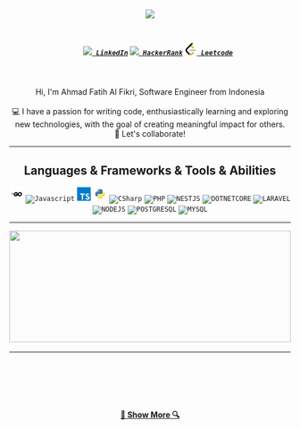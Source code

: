 <h1 align="center">
  <a href="https://git.io/typing-svg">
    <img src="https://readme-typing-svg.herokuapp.com/?lines=Hello,+There!+👋;I+am+Fatih+Al+Fikri...;Good+Day!&center=true&size=30">
  </a>
</h1>
<h5 align="center">
  <code>
    <a href="https://www.linkedin.com/in/fatih-al-fikri-b1605a170/" title="LinkedIn Profile"><img width="22" src="https://github.com/zumrudu-anka/zumrudu-anka/blob/master/images/linkedin.svg"> LinkedIn</a></code>
  <code><a href="https://www.hackerrank.com/fatihalfikri5" title="HackerRank Profile"><img width="22" src="https://github.com/zumrudu-anka/zumrudu-anka/blob/master/images/hackerrank.png"> HackerRank</a></code>
    <code><a href="https://leetcode.com/fatihalfikri5/" title="Leetcode Profile"><img width="22" src="https://github.com/afaf-tech/afaf-tech/blob/master/leetcode.png"> Leetcode</a></code>

</h5>
<br>
<p align="center">
  Hi, I'm Ahmad Fatih Al Fikri,  Software Engineer from Indonesia
  <br>
  <br>
  💻 I have a passion for writing code, enthusiastically learning and exploring new technologies, with the goal of creating meaningful impact for others.
  <br>
  🔬 Let's collaborate!
  <br>
</p>

<hr>

<h2 align="center">Languages & Frameworks & Tools & Abilities</h2>

<p align="center">
      <code><img title="GO" height="25" src="https://raw.githubusercontent.com/github/explore/80688e429a7d4ef2fca1e82350fe8e3517d3494d/topics/go/go.png"></code>
    <code><img title="Javascript" height="25" src="https://github.com/zumrudu-anka/zumrudu-anka/blob/master/images/javascript.svg"></code>
    <code><img title="Typescript" height="25" src="https://raw.githubusercontent.com/devicons/devicon/master/icons/typescript/typescript-original.svg"></code>
        <code><img title="Python" height="25" src="https://raw.githubusercontent.com/github/explore/80688e429a7d4ef2fca1e82350fe8e3517d3494d/topics/python/python.png"></code>
        <code><img title="CSharp" height="25" src="https://github.com/zumrudu-anka/zumrudu-anka/blob/master/images/cSharp.svg"></code>
    <code><img title="PHP" height="30" src="https://raw.githubusercontent.com/dereknguyen269/dereknguyen269/master/images/php.svg"></code>
    <code><img title="NESTJS" height="30" src="https://nestjs.com/img/logo_text.svg"/></code>
    <code><img title="DOTNETCORE" height="25" src="https://github.com/zumrudu-anka/zumrudu-anka/blob/master/images/dotnetcore.svg"></code>
    <code><img title="LARAVEL" src="https://img.shields.io/badge/-Laravel-F55247?style=flat-square&logo=Laravel&logoColor=white"/></code>
    <code><img title="NODEJS" height="30" src="https://raw.githubusercontent.com/dereknguyen269/dereknguyen269/master/images/nodejs.png"></code>
    <code><img title="POSTGRESQL" height="30" src="https://raw.githubusercontent.com/dereknguyen269/dereknguyen269/master/images/postgresql.png"></code>
    <code><img title="MYSQL" height="30" src="https://raw.githubusercontent.com/dereknguyen269/dereknguyen269/master/images/mysql.svg"></code>
</p>

<hr>

<a href="https://github.com/afaf-tech/github-readme-stats" title="Go to Source"><img width="100%" height="200" src="https://github-readme-stats.vercel.app/api?username=afaf-tech&show_icons=true&theme=gotham"></a>

<hr>





<br><br><br><br>
<h4 align="center"><a href=https://github.com/afaf-tech?tab=repositories" title="Show Repositories">🔎 Show More 🔍</a></h4>
